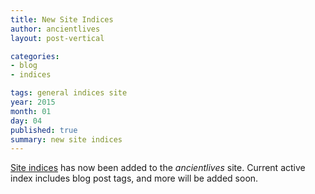 ```yaml
---
title: New Site Indices
author: ancientlives
layout: post-vertical

categories:
- blog
- indices

tags: general indices site
year: 2015
month: 01
day: 04
published: true
summary: new site indices
---
```


[Site indices](/indices) has now been added to the *ancientlives* site. Current active index includes blog post tags, and more will be added soon.

